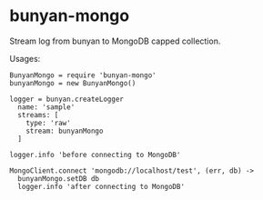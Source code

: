 # bunyan-mongo
Stream log from bunyan to MongoDB capped collection.

Usages:

    BunyanMongo = require 'bunyan-mongo'
    bunyanMongo = new BunyanMongo()

    logger = bunyan.createLogger
      name: 'sample'
      streams: [
        type: 'raw'
        stream: bunyanMongo
      ]

    logger.info 'before connecting to MongoDB'

    MongoClient.connect 'mongodb://localhost/test', (err, db) ->
      bunyanMongo.setDB db
      logger.info 'after connecting to MongoDB'
